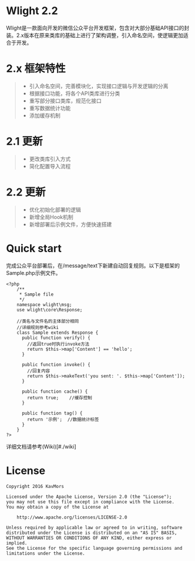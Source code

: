 # **Wlight 2.2** #

Wlight是一款面向开发的微信公众平台开发框架，包含对大部分基础API接口的封装。2.x版本在原来类库的基础上进行了架构调整，引入命名空间，使逻辑更加适合于开发。


# **2.x 框架特性** #

> - 引入命名空间，完善模块化，实现接口逻辑与开发逻辑的分离
> - 根据接口功能，将各个API类库进行分类
> - 重写部分接口类库，规范化接口
> - 重写数据统计功能
> - 添加缓存机制

# **2.1 更新** #

> - 更改类库引入方式
> - 简化配置导入流程

# **2.2 更新** #

> - 优化初始化部署的逻辑
> - 新增全局Hook机制
> - 新增部署后示例文件，方便快速搭建

# **Quick start** #

完成公众平台部署后，在/message/text下新建自动回复规则。以下是框架的Sample.php示例文件。

	<?php
		/**
		 * Sample file
		 */
		namespace wlight\msg;
		use wlight\core\Response;

		//类名与文件名的主体部分相同
		//详细规则参考wiki
		class Sample extends Response {
		  public function verify() {
		    //返回true时执行invoke方法
		    return $this->map['Content'] == 'hello';
		  }

		  public function invoke() {
		    //回复内容
		    return $this->makeText('you sent: '. $this->map['Content']);
		  }

		  public function cache() {
		    return true;    //缓存控制
		  }

		  public function tag() {
		    return '示例';  //数据统计标签
		  }
		}
	?>

详细文档请参考(Wiki)[#./wiki]

# **License** #

	Copyright 2016 KavMors

	Licensed under the Apache License, Version 2.0 (the "License");
	you may not use this file except in compliance with the License.
	You may obtain a copy of the License at

		http://www.apache.org/licenses/LICENSE-2.0

	Unless required by applicable law or agreed to in writing, software
	distributed under the License is distributed on an "AS IS" BASIS,
	WITHOUT WARRANTIES OR CONDITIONS OF ANY KIND, either express or implied.
	See the License for the specific language governing permissions and
	limitations under the License.
